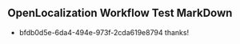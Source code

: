 ## OpenLocalization Workflow Test MarkDown
* bfdb0d5e-6da4-494e-973f-2cda619e8794 
thanks!<!--HONumber=Mar16_HO2-->
